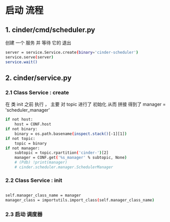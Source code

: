 
# 启动 流程

## 1. cinder/cmd/scheduler.py
创建 一个 服务 并 等待 它的 退出
```bash
server = service.Service.create(binary='cinder-scheduler')
service.serve(server)
service.wait()
```

## 2. cinder/service.py

### 2.1 Class Service :  create
在 类 init 之前 执行 ， 主要 对 topic 进行了 初始化
从而 拼接 得到了 manager = 'scheduler_manager'
```bash
if not host:
    host = CONF.host
if not binary:
    binary = os.path.basename(inspect.stack()[-1][1])
if not topic:
    topic = binary
if not manager:
    subtopic = topic.rpartition('cinder-')[2]
    manager = CONF.get('%s_manager' % subtopic, None)
    # (Pdb) !print(manager)
    # cinder.scheduler.manager.SchedulerManager
```

### 2.2  Class Service : init
```bash

self.manager_class_name = manager
manager_class = importutils.import_class(self.manager_class_name)

```

### 2.3 启动 调度器

